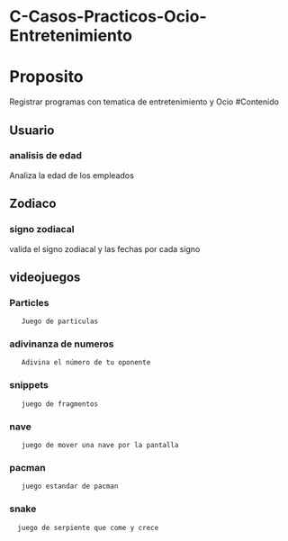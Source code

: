 # C-Casos-Practicos-Ocio-Entretenimiento
# Proposito
  Registrar programas con tematica de entretenimiento y Ocio
#Contenido
## Usuario
###  analisis de edad
  Analiza la edad de los empleados
## Zodiaco
###   signo zodiacal
valida el signo zodiacal y las fechas por cada signo   
## videojuegos
###    Particles
       Juego de particulas   
###	adivinanza de numeros
       Adivina el número de tu oponente
###	snippets
       juego de fragmentos
###	nave
       juego de mover una nave por la pantalla
###	pacman
       juego estandar de pacman
###	snake
      juego de serpiente que come y crece
